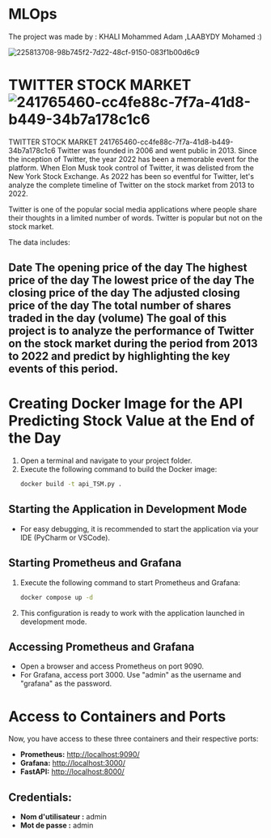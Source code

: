
# MLOps

The project was made by : KHALI Mohammed Adam ,LAABYDY Mohamed :)

![225813708-98b745f2-7d22-48cf-9150-083f1b00d6c9](https://github.com/Adamkhali0/TP-TDLOG/assets/118823327/2b4d03ca-0eb6-4e42-8f5b-d188fa1f5bdd)
# TWITTER STOCK MARKET ![241765460-cc4fe88c-7f7a-41d8-b449-34b7a178c1c6](https://github.com/Adamkhali0/TP-TDLOG/assets/118823327/422c48e3-cc6c-4229-a29f-5ccdcfcbb916)

TWITTER STOCK MARKET 241765460-cc4fe88c-7f7a-41d8-b449-34b7a178c1c6
Twitter was founded in 2006 and went public in 2013. Since the inception of Twitter, the year 2022 has been a memorable event for the platform. When Elon Musk took control of Twitter, it was delisted from the New York Stock Exchange. As 2022 has been so eventful for Twitter, let's analyze the complete timeline of Twitter on the stock market from 2013 to 2022.

Twitter is one of the popular social media applications where people share their thoughts in a limited number of words. Twitter is popular but not on the stock market.

The data includes:

Date
The opening price of the day
The highest price of the day
The lowest price of the day
The closing price of the day
The adjusted closing price of the day
The total number of shares traded in the day (volume)
The goal of this project is to analyze the performance of Twitter on the stock market during the period from 2013 to 2022 and predict by highlighting the key events of this period.
--------------------------------------------------------------------------------------------------------------------------------------------------------------------

# Creating Docker Image for the API Predicting Stock Value at the End of the Day
1. Open a terminal and navigate to your project folder.
2. Execute the following command to build the Docker image:
    ```bash
    docker build -t api_TSM.py .
    ```

## Starting the Application in Development Mode

- For easy debugging, it is recommended to start the application via your IDE (PyCharm or VSCode).
## Starting Prometheus and Grafana

1. Execute the following command to start Prometheus and Grafana:
    ```bash
    docker compose up -d
    ```

2. This configuration is ready to work with the application launched in development mode.

## Accessing Prometheus and Grafana

- Open a browser and access Prometheus on port 9090.
- For Grafana, access port 3000. Use "admin" as the username and "grafana" as the password.



# Access to Containers and Ports

Now, you have access to these three containers and their respective ports:

- **Prometheus:** [http://localhost:9090/](http://localhost:9090/)
- **Grafana:** [http://localhost:3000/](http://localhost:3000/)
- **FastAPI:** [http://localhost:8000/](http://localhost:8000/)

## Credentials:

- **Nom d'utilisateur :** admin
- **Mot de passe :** admin


